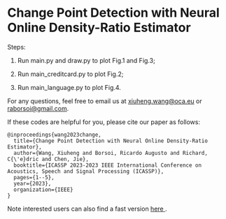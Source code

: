 # Change Point Detection with Neural Online Density-Ratio Estimator

Steps:

1. Run main.py and draw.py to plot Fig.1 and Fig.3;

2. Run main_creditcard.py to plot Fig.2;

3. Run main_language.py to plot Fig.4.

For any questions, feel free to email us at xiuheng.wang@oca.eu or raborsoi@gmail.com.

If these codes are helpful for you, please cite our paper as follows:

	@inproceedings{wang2023change,
	  title={Change Point Detection with Neural Online Density-Ratio Estimator},
	  author={Wang, Xiuheng and Borsoi, Ricardo Augusto and Richard, C{\'e}dric and Chen, Jie},
	  booktitle={ICASSP 2023-2023 IEEE International Conference on Acoustics, Speech and Signal Processing (ICASSP)},
	  pages={1--5},
	  year={2023},
	  organization={IEEE}
	}

Note interested users can also find a fast version <a href="https://github.com/xiuheng-wang/CPD_manifold_release/blob/main/utils/node.py"> here </a>.